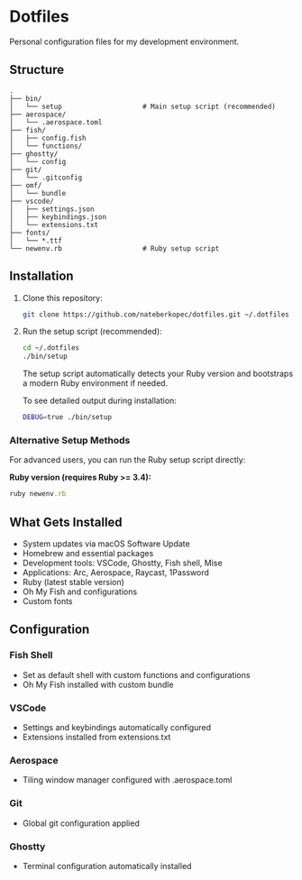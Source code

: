 # Dotfiles

Personal configuration files for my development environment.

## Structure
```
.
├── bin/
│   └── setup                    # Main setup script (recommended)
├── aerospace/
│   └── .aerospace.toml
├── fish/
│   ├── config.fish
│   └── functions/
├── ghostty/
│   └── config
├── git/
│   └── .gitconfig
├── omf/
│   └── bundle
├── vscode/
│   ├── settings.json
│   ├── keybindings.json
│   └── extensions.txt
├── fonts/
│   └── *.ttf
└── newenv.rb                    # Ruby setup script
```

## Installation

1. Clone this repository:
   ```bash
   git clone https://github.com/nateberkopec/dotfiles.git ~/.dotfiles
   ```

2. Run the setup script (recommended):
   ```bash
   cd ~/.dotfiles
   ./bin/setup
   ```

   The setup script automatically detects your Ruby version and bootstraps a modern Ruby environment if needed.

   To see detailed output during installation:
   ```bash
   DEBUG=true ./bin/setup
   ```

### Alternative Setup Methods

For advanced users, you can run the Ruby setup script directly:

**Ruby version (requires Ruby >= 3.4):**
```ruby
ruby newenv.rb
```

## What Gets Installed

- System updates via macOS Software Update
- Homebrew and essential packages
- Development tools: VSCode, Ghostty, Fish shell, Mise
- Applications: Arc, Aerospace, Raycast, 1Password
- Ruby (latest stable version)
- Oh My Fish and configurations
- Custom fonts

## Configuration

### Fish Shell
- Set as default shell with custom functions and configurations
- Oh My Fish installed with custom bundle

### VSCode
- Settings and keybindings automatically configured
- Extensions installed from extensions.txt

### Aerospace
- Tiling window manager configured with .aerospace.toml

### Git
- Global git configuration applied

### Ghostty
- Terminal configuration automatically installed
